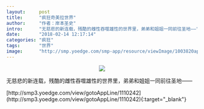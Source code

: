 ```yaml
---
layout:     post
title:      "疯狂奇美拉世界"
author:     "作者：岸本圣史"
intro:      "无慈悲的新连载，残酷的雌性吞噬雄性的世界里，弟弟和姐姐一同前往圣地——"
date:       "2018-02-14 12:17:14"
categories: "疯狂"
tags:       "世界"
image:      "http://smp.yoedge.com/smp-app/resource/viewImage/1003820appline.png"
---
```

<div style="text-align: center">
<p><img src="http://smp.yoedge.com/smp-app/resource/viewImage/1003820appline.png"/></p>
</div>
<p class="post-meta">
<span>无慈悲的新连载，残酷的雌性吞噬雄性的世界里，弟弟和姐姐一同前往圣地——</span>
</p>
[http://smp3.yoedge.com/view/gotoAppLine/1110242](http://smp3.yoedge.com/view/gotoAppLine/1110242){:target="_blank"}


